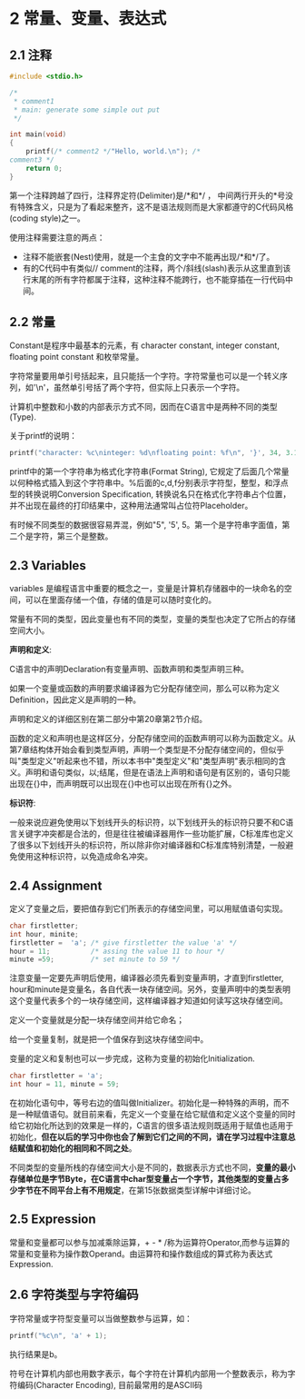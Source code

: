 # 2 常量、变量、表达式

## 2.1 注释

```c
#include <stdio.h>

/*
 * comment1
 * main: generate some simple out put
 */

int main(void)
{
    printf(/* comment2 */"Hello, world.\n"); /*
comment3 */
    return 0;
}
```

第一个注释跨越了四行，注释界定符(Delimiter)是/\*和\*/ ， 中间两行开头的*号没有特殊含义，只是为了看起来整齐，这不是语法规则而是大家都遵守的C代码风格(coding style)之一。

使用注释需要注意的两点：

- 注释不能嵌套(Nest)使用，就是一个主食的文字中不能再出现/\*和\*/了。
- 有的C代码中有类似// comment的注释，两个/斜线(slash)表示从这里直到该行末尾的所有字符都属于注释，这种注释不能跨行，也不能穿插在一行代码中间。

## 2.2 常量

Constant是程序中最基本的元素，有 character constant, integer constant, floating point constant 和枚举常量。

字符常量要用单引号括起来，且只能括一个字符。字符常量也可以是一个转义序列，如'\n'，虽然单引号括了两个字符，但实际上只表示一个字符。

计算机中整数和小数的内部表示方式不同，因而在C语言中是两种不同的类型(Type).

关于printf的说明：

```c
printf("character: %c\ninteger: %d\nfloating point: %f\n", '}', 34, 3.14);
```

printf中的第一个字符串为格式化字符串(Format String), 它规定了后面几个常量以何种格式插入到这个字符串中。%后面的c,d,f分别表示字符型，整型，和浮点型的转换说明Conversion Specification, 转换说名只在格式化字符串占个位置，并不出现在最终的打印结果中，这种用法通常叫占位符Placeholder。

有时候不同类型的数据很容易弄混，例如"5", '5', 5。第一个是字符串字面值，第二个是字符，第三个是整数。

## 2.3 Variables

variables 是编程语言中重要的概念之一，变量是计算机存储器中的一块命名的空间，可以在里面存储一个值，存储的值是可以随时变化的。

常量有不同的类型，因此变量也有不同的类型，变量的类型也决定了它所占的存储空间大小。

**声明和定义**:

C语言中的声明Declaration有变量声明、函数声明和类型声明三种。

如果一个变量或函数的声明要求编译器为它分配存储空间，那么可以称为定义Definition，因此定义是声明的一种。

声明和定义的详细区别在第二部分中第20章第2节介绍。

函数的定义和声明也是这样区分，分配存储空间的函数声明可以称为函数定义。从第7章结构体开始会看到类型声明，声明一个类型是不分配存储空间的，但似乎叫"类型定义"听起来也不错，所以本书中"类型定义"和"类型声明"表示相同的含义。声明和语句类似，以;结尾，但是在语法上声明和语句是有区别的，语句只能出现在{}中，而声明既可以出现在{}中也可以出现在所有{}之外。

**标识符**:

一般来说应避免使用以下划线开头的标识符，以下划线开头的标识符只要不和C语言关键字冲突都是合法的，但是往往被编译器用作一些功能扩展，C标准库也定义了很多以下划线开头的标识符，所以除非你对编译器和C标准库特别清楚，一般避免使用这种标识符，以免造成命名冲突。

## 2.4 Assignment

定义了变量之后，要把值存到它们所表示的存储空间里，可以用赋值语句实现。

```c
char firstletter;
int hour, minite;
firstletter =  'a'; /* give firstletter the value 'a' */
hour = 11;			/* assing the value 11 to hour */
minute =59;			/* set minute to 59 */
```

注意变量一定要先声明后使用，编译器必须先看到变量声明，才直到firstletter, hour和minute是变量名，各自代表一块存储空间。另外，变量声明中的类型表明这个变量代表多个的一块存储空间，这样编译器才知道如何读写这块存储空间。

定义一个变量就是分配一块存储空间并给它命名；

给一个变量复制，就是把一个值保存到这块存储空间中。

变量的定义和复制也可以一步完成，这称为变量的初始化Initialization.

```c
char firstletter = 'a';
int hour = 11, minute = 59;
```

在初始化语句中，等号右边的值叫做Initializer。初始化是一种特殊的声明，而不是一种赋值语句。就目前来看，先定义一个变量在给它赋值和定义这个变量的同时给它初始化所达到的效果是一样的，C语言的很多语法规则既适用于赋值也适用于初始化，**但在以后的学习中你也会了解到它们之间的不同，请在学习过程中注意总结赋值和初始化的相同和不同之处**。

不同类型的变量所栈的存储空间大小是不同的，数据表示方式也不同，**变量的最小存储单位是字节Byte，在C语言中char型变量占一个字节，其他类型的变量占多少字节在不同平台上有不用规定**，在第15张数据类型详解中详细讨论。

## 2.5 Expression

常量和变量都可以参与加减乘除运算，+ - * /称为运算符Operator,而参与运算的常量和变量称为操作数Operand。由运算符和操作数组成的算式称为表达式Expression.

## 2.6 字符类型与字符编码

字符常量或字符型变量可以当做整数参与运算，如：

```c
printf("%c\n", 'a' + 1);
```

执行结果是b。

符号在计算机内部也用数字表示，每个字符在计算机内部用一个整数表示，称为字符编码(Character Encoding), 目前最常用的是ASCII码